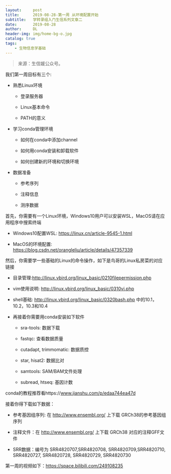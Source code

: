 ```yaml
---
layout:     post
title:      2019-08-28-第一周 从环境配置开始
subtitle:   学转录组入门生信系列文章二
date:       2019-08-28
author:     DL
header-img: img/home-bg-o.jpg
catalog: true
tags:
    - 生物信息学基础
---
```


> 来源：生信媛公众号。


我们第一周目标有三个:

- 熟悉Linux环境

   - 登录服务器

   - Linux基本命令

   - PATH的意义

- 学习conda管理环境

   - 如何在conda中添加channel

   - 如何用conda安装和卸载软件

   - 如何创建新的环境和切换环境

- 数据准备

   - 参考序列

   - 注释信息

   - 测序数据

首先，你需要有一个Linux环境，Windows10用户可以安装WSL，MacOS请在应用程序中搜索终端

- Windows10配置WSL: https://linux.cn/article-9545-1.html

- MacOS的环境配置: https://blog.csdn.net/orangleliu/article/details/47357339

然后，你需要学一些基础的Linux的命令操作，如下是鸟哥的Linux私房菜的对应链接

- 目录管理:http://linux.vbird.org/linux_basic/0210filepermission.php

- vim使用说明: http://linux.vbird.org/linux_basic/0310vi.php

- shell基础: http://linux.vbird.org/linux_basic/0320bash.php 中的10.1，10.2，10.3和10.4

- 再接着你需要用conda安装如下软件

   - sra-tools: 数据下载

   - fastqc: 查看数据质量

   - cutadapt, trimmomatic: 数据质控

   - star, hisat2: 数据比对

   - samtools: SAM/BAM文件处理

   - subread, htseq: 基因计数

conda的教程推荐看https://www.jianshu.com/p/edaa744ea47d

接着你得下载如下数据：

   - 参考基因组序列: 在 http://www.ensembl.org/ 上下载 GRCh38的参考基因组序列

   - 注释文件：在 http://www.ensembl.org/ 上下载 GRCh38 对应的注释GFF文件

   - SRR数据：编号为 SRR4820707,SRR4820708, SRR4820709,SRR4820710, SRR4820727, SRR4820728, SRR4820729, SRR4820730

第一周的视频如下：https://space.bilibili.com/249108235

